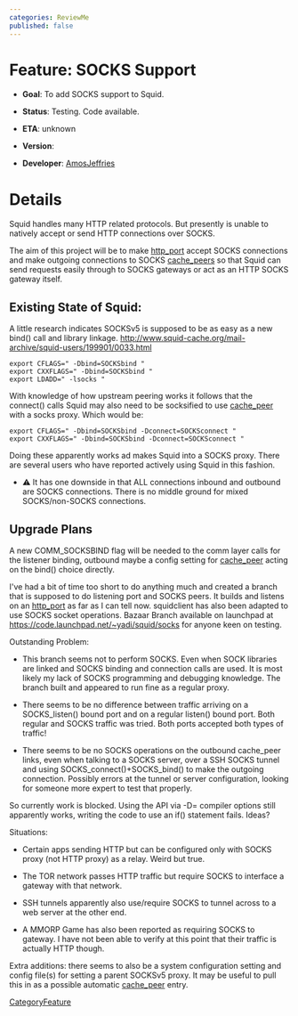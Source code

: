 ```yaml
---
categories: ReviewMe
published: false
---
```

# Feature: SOCKS Support

  - **Goal**: To add SOCKS support to Squid.

  - **Status**: Testing. Code available.

  - **ETA**: unknown

  - **Version**:

  - **Developer**:
    [AmosJeffries](/AmosJeffries)

# Details

Squid handles many HTTP related protocols. But presently is unable to
natively accept or send HTTP connections over SOCKS.

The aim of this project will be to make
[http_port](http://www.squid-cache.org/Doc/config/http_port) accept
SOCKS connections and make outgoing connections to SOCKS
[cache_peers](http://www.squid-cache.org/Doc/config/cache_peers) so
that Squid can send requests easily through to SOCKS gateways or act as
an HTTP SOCKS gateway itself.

## Existing State of Squid:

A little research indicates SOCKSv5 is supposed to be as easy as a new
bind() call and library linkage.
<http://www.squid-cache.org/mail-archive/squid-users/199901/0033.html>

    export CFLAGS=" -Dbind=SOCKSbind "
    export CXXFLAGS=" -Dbind=SOCKSbind "
    export LDADD=" -lsocks "

With knowledge of how upstream peering works it follows that the
connect() calls Squid may also need to be socksified to use
[cache_peer](http://www.squid-cache.org/Doc/config/cache_peer) with a
socks proxy. Which would be:

    export CFLAGS=" -Dbind=SOCKSbind -Dconnect=SOCKSconnect "
    export CXXFLAGS=" -Dbind=SOCKSbind -Dconnect=SOCKSconnect "

Doing these apparently works ad makes Squid into a SOCKS proxy. There
are several users who have reported actively using Squid in this
fashion.

  - :warning:
    It has one downside in that ALL connections inbound and outbound are
    SOCKS connections. There is no middle ground for mixed
    SOCKS/non-SOCKS connections.

## Upgrade Plans

A new COMM_SOCKSBIND flag will be needed to the comm layer calls for
the listener binding, outbound maybe a config setting for
[cache_peer](http://www.squid-cache.org/Doc/config/cache_peer) acting
on the bind() choice directly.

I've had a bit of time too short to do anything much and created a
branch that is supposed to do listening port and SOCKS peers. It builds
and listens on an
[http_port](http://www.squid-cache.org/Doc/config/http_port) as far as
I can tell now. squidclient has also been adapted to use SOCKS socket
operations. Bazaar Branch available on launchpad at
<https://code.launchpad.net/~yadi/squid/socks> for anyone keen on
testing.

Outstanding Problem:

  - This branch seems not to perform SOCKS. Even when SOCK libraries are
    linked and SOCKS binding and connection calls are used. It is most
    likely my lack of SOCKS programming and debugging knowledge. The
    branch built and appeared to run fine as a regular proxy.

  - There seems to be no difference between traffic arriving on a
    SOCKS_listen() bound port and on a regular listen() bound port.
    Both regular and SOCKS traffic was tried. Both ports accepted both
    types of traffic\!

  - There seems to be no SOCKS operations on the outbound cache_peer
    links, even when talking to a SOCKS server, over a SSH SOCKS tunnel
    and using SOCKS_connect()+SOCKS_bind() to make the outgoing
    connection. Possibly errors at the tunnel or server configuration,
    looking for someone more expert to test that properly.

So currently work is blocked. Using the API via -D= compiler options
still apparently works, writing the code to use an if() statement fails.
Ideas?

Situations:

  - Certain apps sending HTTP but can be configured only with SOCKS
    proxy (not HTTP proxy) as a relay. Weird but true.

  - The TOR network passes HTTP traffic but require SOCKS to interface a
    gateway with that network.

  - SSH tunnels apparently also use/require SOCKS to tunnel across to a
    web server at the other end.

  - A MMORP Game has also been reported as requiring SOCKS to gateway. I
    have not been able to verify at this point that their traffic is
    actually HTTP though.

Extra additions: there seems to also be a system configuration setting
and config file(s) for setting a parent SOCKSv5 proxy. It may be useful
to pull this in as a possible automatic
[cache_peer](http://www.squid-cache.org/Doc/config/cache_peer) entry.

[CategoryFeature](/CategoryFeature)
